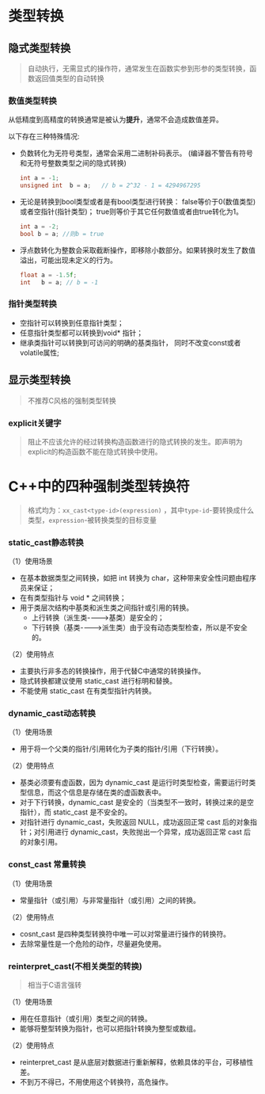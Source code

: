 # 类型转换

## 隐式类型转换

> 自动执行，无需显式的操作符，通常发生在函数实参到形参的类型转换，函数返回值类型的自动转换

### 数值类型转换

从低精度到高精度的转换通常是被认为**提升**，通常不会造成数值差异。

以下存在三种特殊情况:

- 负数转化为无符号类型，通常会采用二进制补码表示。 (编译器不警告有符号和无符号整数类型之间的隐式转换)

	```cpp
	int a = -1;
	unsigned int  b = a;   // b = 2^32 - 1 = 4294967295
	```
- 无论是转换到bool类型或者是有bool类型进行转换： false等价于0(数值类型)或者空指针(指针类型)； true则等价于其它任何数值或者由true转化为1。
	```cpp
	int a = -2; 
	bool b = a; //则b = true
	```
- 浮点数转化为整数会采取截断操作，即移除小数部分。如果转换时发生了数值溢出，可能出现未定义的行为。
	```cpp
    float a = -1.5f;
    int   b = a; // b = -1
	```
	

### 指针类型转换

- 空指针可以转换到任意指针类型；
- 任意指针类型都可以转换到void* 指针；
- 继承类指针可以转换到可访问的明确的基类指针， 同时不改变const或者volatile属性;

## 显示类型转换

> 不推荐C风格的强制类型转换

### explicit关键字

> 阻止不应该允许的经过转换构造函数进行的隐式转换的发生。即声明为explicit的构造函数不能在隐式转换中使用。

# C++中的四种强制类型转换符

> 格式均为：`xx_cast<type-id>(expression)` ，其中`type-id`-要转换成什么类型，`expression`-被转换类型的目标变量

### static_cast静态转换

（1）使用场景

- 在基本数据类型之间转换，如把 int 转换为 char，这种带来安全性问题由程序员来保证；
- 在有类型指针与 void * 之间转换；
- 用于类层次结构中基类和派生类之间指针或引用的转换。
	- 上行转换（派生类---->基类）是安全的；
	- 下行转换（基类---->派生类）由于没有动态类型检查，所以是不安全的。

（2）使用特点

- 主要执行非多态的转换操作，用于代替C中通常的转换操作。
- 隐式转换都建议使用 static_cast 进行标明和替换。
- 不能使用 static_cast 在有类型指针内转换。

### dynamic_cast动态转换

（1）使用场景

- 用于将一个父类的指针/引用转化为子类的指针/引用（下行转换）。

（2）使用特点

- 基类必须要有虚函数，因为 dynamic_cast 是运行时类型检查，需要运行时类型信息，而这个信息是存储在类的虚函数表中。
- 对于下行转换，dynamic_cast 是安全的（当类型不一致时，转换过来的是空指针），而 static_cast 是不安全的。
- 对指针进行 dynamic_cast，失败返回 NULL，成功返回正常 cast 后的对象指针；对引用进行 dynamic_cast，失败抛出一个异常，成功返回正常 cast 后的对象引用。

### const_cast 常量转换

（1）使用场景

- 常量指针（或引用）与非常量指针（或引用）之间的转换。

（2）使用特点

- cosnt_cast 是四种类型转换符中唯一可以对常量进行操作的转换符。
- 去除常量性是一个危险的动作，尽量避免使用。

### reinterpret_cast(不相关类型的转换)

> 相当于C语言强转

（1）使用场景

- 用在任意指针（或引用）类型之间的转换。
- 能够将整型转换为指针，也可以把指针转换为整型或数组。

（2）使用特点

- reinterpret_cast 是从底层对数据进行重新解释，依赖具体的平台，可移植性差。
- 不到万不得已，不用使用这个转换符，高危操作。

